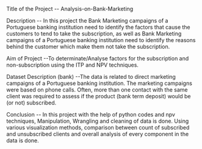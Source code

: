 Title of the Project -- Analysis-on-Bank-Marketing

Description -- In this project the Bank Marketing campaigns of a Portuguese banking institution need to identify the factors that cause the customers to tend to take the subscription, as well as Bank Marketing campaigns of a Portuguese banking institution need to identify the reasons behind the customer which make them not take the subscription.

Aim of Project --To determinate/Analyse factors for the subscription and non-subscription using the ITP and NPV techniques.

Dataset Description (bank) --The data is related to direct marketing campaigns of a Portuguese banking institution. The marketing campaigns were based on phone calls. Often, more than one contact with the same client was required to assess if the product (bank term deposit) would be (or not) subscribed.

Conclusion -- In this project with the help of python codes and npv techniques, Manipulation, Wrangling and cleaning of data is done. Using various visualization methods, comparison between count of subscribed and unsubscribed clients and overall analysis of every component in the data is done.
